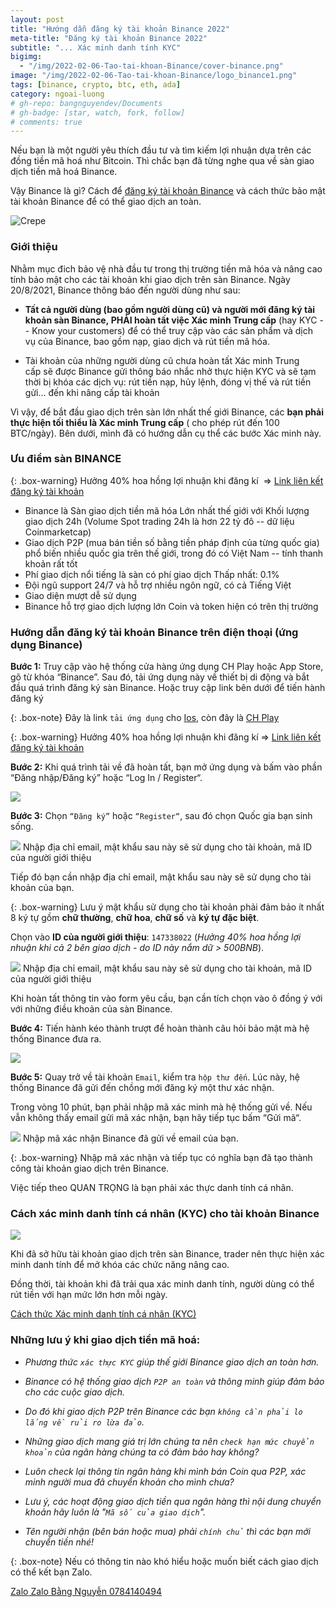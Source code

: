 ```yaml
---
layout: post
title: "Hướng dẫn đăng ký tài khoản Binance 2022"
meta-title: "Đăng ký tài khoản Binance 2022"
subtitle: "... Xác minh danh tính KYC"
bigimg:
  - "/img/2022-02-06-Tao-tai-khoan-Binance/cover-binance.png"
image: "/img/2022-02-06-Tao-tai-khoan-Binance/logo_binance1.png"
tags: [binance, crypto, btc, eth, ada]
category: ngoai-luong
# gh-repo: bangnguyendev/Documents
# gh-badge: [star, watch, fork, follow]
# comments: true
---
```

Nếu bạn là một người yêu thích đầu tư và tìm kiếm lợi nhuận dựa trên các đồng tiền mã hoá như Bitcoin. Thì chắc bạn đã từng nghe qua về sàn giao dịch tiền mã hoá Binance. 

Vậy Binance là gì? Cách để [đăng ký tài khoản Binance](https://accounts.binance.com/vi/register?ref=147338022 "đăng ký tài khoản Binance") và cách thức bảo mật tài khoản Binance để có thể giao dịch an toàn. 

![Crepe](/img/2022-02-06-Tao-tai-khoan-Binance/buoc-3-hoa-hong.jpg)

### Giới thiệu

Nhằm mục đich bảo vệ nhà đầu tư trong thị trường tiền mã hóa và nâng cao tính bảo mật cho các tài khoản khi giao dịch trên sàn Binance. Ngày 20/8/2021, Binance thông báo đến người dùng như sau:

-   **Tất cả người dùng (bao gồm người dùng cũ) và người mới đăng ký tài khoản sàn Binance, PHẢI hoàn tất việc Xác minh Trung cấp** (hay KYC -- Know your customers) để có thể truy cập vào các sản phẩm và dịch vụ của Binance, bao gồm nạp, giao dịch và rút tiền mã hóa. 

-   Tài khoản của những người dùng cũ chưa hoàn tất Xác minh Trung cấp sẽ được Binance gửi thông báo nhắc nhở thực hiện KYC và sẽ tạm thời bị khóa các dịch vụ: rút tiền nạp, hủy lệnh, đóng vị thế và rút tiền gửi... đến khi nâng cấp tài khoản

Vì vậy, để bắt đầu giao dịch trên sàn lớn nhất thế giới Binance, các **bạn phải thực hiện tối thiểu là Xác minh Trung cấp** ( cho phép rút đến 100 BTC/ngày). Bên dưới, mình đã có hướng dẫn cụ thể các bước Xác minh này.

### Ưu điểm sàn BINANCE

{: .box-warning}
Hưởng 40% hoa hồng lợi nhuận khi đăng kí 
=> [Link liên kết đăng ký tài khoản](https://accounts.binance.com/vi/register?ref=147338022)

-   Binance là Sàn giao dịch tiền mã hóa Lớn nhất thế giới với Khối lượng giao dịch 24h (Volume Spot trading 24h là hơn 22 tỷ đô -- dữ liệu Coinmarketcap) 
-   Giao dịch P2P (mua bán tiền số bằng tiền pháp định của từng quốc gia) phổ biến nhiều quốc gia trên thế giới, trong đó có Việt Nam -- tính thanh khoản rất tốt
-   Phí giao dịch nổi tiếng là sàn có phí giao dịch Thấp nhất: 0.1%
-   Đội ngũ support 24/7 và hỗ trợ nhiều ngôn ngữ, có cả Tiếng Việt
-   Giao diện mượt dễ sử dụng
-   Binance hỗ trợ giao dịch lượng lớn Coin và token hiện có trên thị trường

### Hướng dẫn đăng ký tài khoản Binance trên điện thoại (ứng dụng Binance)

**Bước 1:** Truy cập vào hệ thống cửa hàng ứng dụng CH Play hoặc App Store, gõ từ khóa “Binance”. Sau đó, tải ứng dụng này về thiết bị di động và bắt đầu quá trình đăng ký sàn Binance. Hoặc truy cập link bên dưới để tiến hành đăng ký

{: .box-note}
Đây là link `tải ứng dụng` cho [Ios](https://apps.apple.com/vn/app/binance-giao-d%E1%BB%8Bch-bitcoin/id1436799971?l=vi),
còn đây là [CH Play](https://play.google.com/store/apps/details?id=com.binance.dev&hl=vi&gl=US)


{: .box-warning}
Hưởng 40% hoa hồng lợi nhuận khi đăng kí 
=> [Link liên kết đăng ký tài khoản](https://accounts.binance.com/vi/register?ref=147338022)

**Bước 2:** Khi quá trình tải về đã hoàn tất, bạn mở ứng dụng và bấm vào phần “Đăng nhập/Đăng ký” hoặc “Log In / Register“.

<div class="post-img-post">
    <img src="/img/2022-02-06-Tao-tai-khoan-Binance/buoc-2.jpg">
</div>

**Bước 3:** Chọn `“Đăng ký”` hoặc `“Register“`, sau đó chọn Quốc gia bạn sinh sống. 

<div class="post-img-post">
    <img src="/img/2022-02-06-Tao-tai-khoan-Binance/buoc-3.jpg">
    Nhập địa chỉ email, mật khẩu sau này sẽ sử dụng cho tài khoản, mã ID của người giới thiệu
</div>

Tiếp đó bạn cần nhập địa chỉ email, mật khẩu sau này sẽ sử dụng cho tài khoản của bạn.

{: .box-warning}
Lưu ý mật khẩu sử dụng cho tài khoản phải đảm bảo ít nhất 8 ký tự gồm **chữ thường**, **chữ hoa**, **chữ số** và **ký tự đặc biệt**.

Chọn vào **ID của người giới thiệu**: `147338022` (*Hưởng 40% hoa hồng lợi nhuận khi cả 2 bên giao dịch - do ID này nắm dữ > 500BNB*). 

<div class="post-img-post">
    <img src="/img/2022-02-06-Tao-tai-khoan-Binance/buoc-3-gioi-thieu.jpg">
    Nhập địa chỉ email, mật khẩu sau này sẽ sử dụng cho tài khoản, mã ID của người giới thiệu
</div>

Khi hoàn tất thông tin vào form yêu cầu, bạn cần tích chọn vào ô đồng ý với với những điều khoản của sàn Binance.

**Bước 4:** Tiến hành kéo thành trượt để hoàn thành câu hỏi bảo mật mà hệ thống Binance đưa ra.

<div class="post-img-post">
    <img src="/img/2022-02-06-Tao-tai-khoan-Binance/buoc-4.jpg">
</div>

**Bước 5:** Quay trở về tài khoản `Email`, kiểm tra `hộp thư đến`. Lúc này, hệ thống Binance đã gửi đến chồng mới đăng ký một thư xác nhận. 

Trong vòng 10 phút, bạn phải nhập mã xác minh mà hệ thống gửi về. Nếu vẫn không thấy email gửi mã xác nhận, bạn hãy tiếp tục bấm “Gửi mã“.

<div class="post-img-post">
    <img src="/img/2022-02-06-Tao-tai-khoan-Binance/buoc-5.jpg">
    Nhập mã xác nhận Binance đã gửi về email của bạn.
</div>

{: .box-warning}
Nhập mã xác nhận và tiếp tục có nghĩa bạn đã tạo thành công tài khoản giao dịch trên Binance.

Việc tiếp theo QUAN TRỌNG là bạn phải xác thực danh tính cá nhân.

### Cách xác minh danh tính cá nhân (KYC) cho tài khoản Binance

<div class="post-img-post">
    <img src="/img/2022-02-06-Tao-tai-khoan-Binance/buoc-xac-minh-tk.jpg">
</div>

Khi đã sở hữu tài khoản giao dịch trên sàn Binance, trader nên thực hiện xác minh danh tính để mở khóa các chức năng nâng cao. 

Đồng thời, tài khoản khi đã trải qua xác minh danh tính, người dùng có thể rút tiền với hạn mức lớn hơn mỗi ngày.

<div class="contact_NFC">
    <a href="https://beatdautu.com/huong-dan-dang-ky-binance/#ftoc-heading-9" target="_blank" rel="noopener" title="Cách thức [Xác minh danh tính cá nhân (KYC)">
    <span class="fa-stack fa-lg" aria-hidden="true">
      <i class="fa fa-circle fa-stack-2x"></i>
      <i class="fa fa-user fa-stack-1x fa-inverse"></i>
    </span>
    Cách thức Xác minh danh tính cá nhân (KYC)
  </a>
</div>

### Những lưu ý khi giao dịch tiền mã hoá:

- *Phương thức `xác thực KYC` giúp thế giới Binance giao dịch an toàn hơn.*

- *Binance có hệ thống giao dịch `P2P an toàn` và thông minh giúp đảm bảo cho các cuộc giao dịch.*

- *Do đó khi giao dịch P2P trên Binance các bạn `không cần phải lo lắng về rủi ro lừa đảo`.*

- *Những giao dịch mang giá trị lớn chúng ta nên `check hạn mức chuyển khoản` của ngân hàng chúng ta có đảm bảo hay không?*

- *Luôn check lại thông tin ngân hàng khi mình bán Coin qua P2P, xác minh người mua đã chuyển khoản cho mình chưa?*

- *Lưu ý, các hoạt động giao dịch tiền qua ngân hàng thì nội dung chuyển khoản hãy luôn là "`Mã số của giao dịch`".* 

- *Tên người nhận (bên bán hoặc mua) phải `chính chủ` thì các bạn mới chuyển tiền nhé!*

{: .box-note}
Nếu có thông tin nào khó hiểu hoặc muốn biết cách giao dịch có thể kết bạn Zalo.

<div class="contact_NFC">
    <a href="https://zalo.me/{{ site.author.telephone }}" target="_blank" rel="noopener" title="Zalo">
    <span class="fa-stack fa-lg" aria-hidden="true">
      <i class="fa fa-circle fa-stack-2x"></i>
      <i class="fa fa-phone fa-stack-1x fa-inverse"></i>
    </span>
    <span class="sr-only">Zalo</span> Zalo Bằng Nguyễn 0784140494
  </a>
</div>